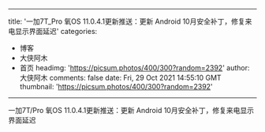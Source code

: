 
---
title: '一加7T_Pro 氧OS 11.0.4.1更新推送：更新 Android 10月安全补丁，修复来电显示界面延迟'
categories: 
 - 博客
 - 大侠阿木
 - 首页
headimg: 'https://picsum.photos/400/300?random=2392'
author: 大侠阿木
comments: false
date: Fri, 29 Oct 2021 14:55:10 GMT
thumbnail: 'https://picsum.photos/400/300?random=2392'
---

<div>   
一加7T/Pro 氧OS 11.0.4.1更新推送：更新 Android 10月安全补丁，修复来电显示界面延迟  
</div>
            